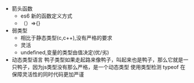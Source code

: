 - 箭头函数
    - es6 新的函数定义方式
    - （）=>{}
- 弱类型
    - 相比于静态类型(c,c++),没有严格的要求
    - 灵活
    - undefined,变量的类型由值决定(优/劣)
- 动态类型语言 鸭子类型如果走起路来像鸭子，叫起来也是鸭子，那么它就是一只鸭子，因为js类型没有那么严格，是一个动态类型 使用类型检测 typeof 在保障灵活性的同时代码更加严谨 